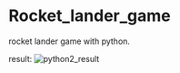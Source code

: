 # Rocket_lander_game

rocket lander game with python.

result:
![python2_result](C:\Users\user\Documents\2019_summer_QI\python\python2_result.png)
